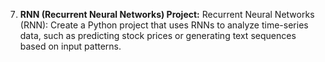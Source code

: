 7. **RNN (Recurrent Neural Networks) Project:**
Recurrent Neural Networks (RNN): Create a Python project that uses RNNs to analyze time-series data, such as predicting stock prices or generating text sequences based on input patterns.